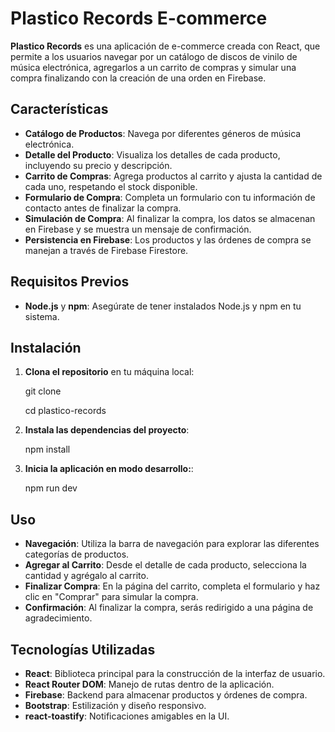 # Plastico Records E-commerce

**Plastico Records** es una aplicación de e-commerce creada con React, que permite a los usuarios navegar por un catálogo de discos de vinilo de música electrónica, agregarlos a un carrito de compras y simular una compra finalizando con la creación de una orden en Firebase.

## Características

- **Catálogo de Productos**: Navega por diferentes géneros de música electrónica.
- **Detalle del Producto**: Visualiza los detalles de cada producto, incluyendo su precio y descripción.
- **Carrito de Compras**: Agrega productos al carrito y ajusta la cantidad de cada uno, respetando el stock disponible.
- **Formulario de Compra**: Completa un formulario con tu información de contacto antes de finalizar la compra.
- **Simulación de Compra**: Al finalizar la compra, los datos se almacenan en Firebase y se muestra un mensaje de confirmación.
- **Persistencia en Firebase**: Los productos y las órdenes de compra se manejan a través de Firebase Firestore.

## Requisitos Previos

- **Node.js** y **npm**: Asegúrate de tener instalados Node.js y npm en tu sistema.

## Instalación

1. **Clona el repositorio** en tu máquina local:

   git clone

   cd plastico-records

2. **Instala las dependencias del proyecto**:

   npm install

3. **Inicia la aplicación en modo desarrollo:**:

   npm run dev

## Uso

- **Navegación**: Utiliza la barra de navegación para explorar las diferentes categorías de productos.
- **Agregar al Carrito**: Desde el detalle de cada producto, selecciona la cantidad y agrégalo al carrito.
- **Finalizar Compra**: En la página del carrito, completa el formulario y haz clic en "Comprar" para simular la compra.
- **Confirmación**: Al finalizar la compra, serás redirigido a una página de agradecimiento.

## Tecnologías Utilizadas

- **React**: Biblioteca principal para la construcción de la interfaz de usuario.
- **React Router DOM**: Manejo de rutas dentro de la aplicación.
- **Firebase**: Backend para almacenar productos y órdenes de compra.
- **Bootstrap**: Estilización y diseño responsivo.
- **react-toastify**: Notificaciones amigables en la UI.
